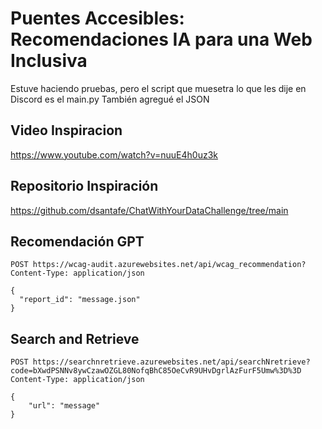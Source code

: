 # Puentes Accesibles: Recomendaciones IA para una Web Inclusiva

Estuve haciendo pruebas, pero el script que muesetra lo que les dije en Discord es el main.py
También agregué el JSON

## Video Inspiracion
https://www.youtube.com/watch?v=nuuE4h0uz3k

## Repositorio Inspiración
https://github.com/dsantafe/ChatWithYourDataChallenge/tree/main


## Recomendación GPT
```
POST https://wcag-audit.azurewebsites.net/api/wcag_recommendation?
Content-Type: application/json

{
  "report_id": "message.json"
}
```

## Search and Retrieve
```
POST https://searchnretrieve.azurewebsites.net/api/searchNretrieve?code=bXwdPSNNv8ywCzawOZGL80NofqBhC85OeCvR9UHvDgrlAzFurF5Umw%3D%3D
Content-Type: application/json

{
    "url": "message"
}
```
